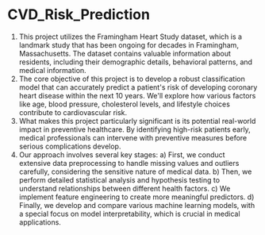 # CVD_Risk_Prediction
1) This project utilizes the Framingham Heart Study dataset, which is a landmark study that has been ongoing for decades in Framingham, Massachusetts. The dataset contains valuable information about residents, including their demographic details, behavioral patterns, and medical information.
2) The core objective of this project is to develop a robust classification model that can accurately predict a patient's risk of developing coronary heart disease within the next 10 years. We'll explore how various factors like age, blood pressure, cholesterol levels, and lifestyle choices contribute to cardiovascular risk.
3) What makes this project particularly significant is its potential real-world impact in preventive healthcare. By identifying high-risk patients early, medical professionals can intervene with preventive measures before serious complications develop.
4) Our approach involves several key stages:
   a) First, we conduct extensive data preprocessing to handle missing values and outliers carefully, considering the sensitive nature of medical data.
   b) Then, we perform detailed statistical analysis and hypothesis testing to understand relationships between different health factors.
   c) We implement feature engineering to create more meaningful predictors.
   d) Finally, we develop and compare various machine learning models, with a special focus on model interpretability, which is crucial in medical applications.

